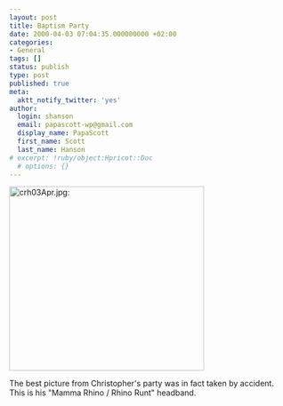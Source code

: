 ```yaml
---
layout: post
title: Baptism Party
date: 2000-04-03 07:04:35.000000000 +02:00
categories:
- General
tags: []
status: publish
type: post
published: true
meta:
  aktt_notify_twitter: 'yes'
author:
  login: shanson
  email: papascott-wp@gmail.com
  display_name: PapaScott
  first_name: Scott
  last_name: Hanson
# excerpt: !ruby/object:Hpricot::Doc
  # options: {}
---
```

<p><img src="http://www.papascott.de/wordpress/wp-content/uploads/2000/04/Dscn0007001.jpg" height="332" width="350" border="0" alt="crh03Apr.jpg: " /></p>
<p>The best picture from Christopher's party was in fact taken by accident. This is his "Mamma Rhino / Rhino Runt" headband.</p>
